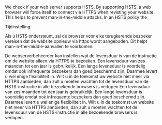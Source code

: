 We check if your web server supports HSTS. By supporting HSTS, a web browser will force itself to connect via HTTPS when revisting your website. This helps to prevent man-in-the-middle attacks. In an HSTS policy the 


Tijdinstelling 

Als u HSTS ondersteunt, zal de browser voor elke terugkerende bezoeker vereisen dat de website opnieuw via https wordt aangeboden. Dit helpt man-in-the-middle-aanvallen te voorkomen. 


De webserverbeheerder kan instellen wat de levensduur
is van de instructie om de website alleen via HTTPS te bezoeken. Een levensduur
van zes maanden tot een jaar is gebruikelijk. Een lange levensduur is voordelig
omdat ook infrequente bezoekers dan goed beschermd zijn. Daarmee levert u wel
enige flexibiliteit in. Wilt u in de toekomst uw website niet meer via HTTPS aanbieden,
dan zult u moeten wachten tot de levensduur van de HSTS-instructie in alle
bezoekende browsers is verlopen
Een levensduur van zes maanden tot een jaar is
gebruikelijk. Een lange levensduur is voordelig omdat ook infrequente bezoekers
dan goed beschermd zijn. Daarmee levert u wel enige flexibiliteit in. Wilt u in
de toekomst uw website niet meer via HTTPS aanbieden, dan zult u moeten wachten
tot de levensduur van de HSTS-instructie in alle bezoekende browsers is
verlopen.
